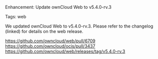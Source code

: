 Enhancement: Update ownCloud Web to v5.4.0-rv.3

Tags: web

We updated ownCloud Web to v5.4.0-rv.3. Please refer to the changelog (linked) for details on the web release.

https://github.com/owncloud/web/pull/6709
https://github.com/owncloud/ocis/pull/3437
https://github.com/owncloud/web/releases/tag/v5.4.0-rv.3
